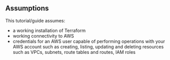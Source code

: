 ## Assumptions

This tutorial/guide assumes:

- a working installation of Terraform
- working connectivity to AWS
- credentials for an AWS user capable of performing operations with your AWS account such as creating, listing, updating and deleting resources such as VPCs, subnets, route tables and routes, IAM roles
